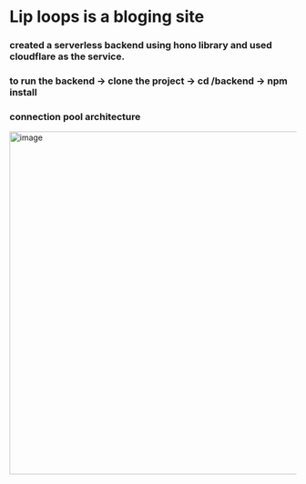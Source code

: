 # Lip loops is a bloging site 

### created a serverless backend using hono library and used cloudflare as the service.

### to run the backend -> clone the project -> cd /backend -> npm install


### connection pool architecture

<img width="1287" height="603" alt="image" src="https://github.com/user-attachments/assets/86b3fe1a-c998-4bc5-8fb0-48e5faaab470" />

